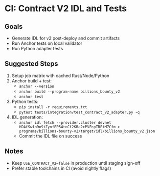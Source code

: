 # CI: Contract V2 IDL and Tests

## Goals
- Generate IDL for v2 post-deploy and commit artifacts
- Run Anchor tests on local validator
- Run Python adapter tests

## Suggested Steps
1. Setup job matrix with cached Rust/Node/Python
2. Anchor build + test:
   - `anchor --version`
   - `anchor build --program-name billions_bounty_v2`
   - `anchor test`
3. Python tests:
   - `pip install -r requirements.txt`
   - `pytest tests/integration/test_contract_v2_adapter.py -q`
4. IDL generation:
   - `anchor idl fetch --provider.cluster devnet HDAfSw1n9o9iZynfEP54tnCf2KRa2cPVFnpTRFtM7Cfm > programs/billions-bounty-v2/target/idl/billions_bounty_v2.json`
   - Commit the IDL file on success

## Notes
- Keep `USE_CONTRACT_V2=false` in production until staging sign-off
- Prefer stable toolchains in CI (avoid nightly flags)
